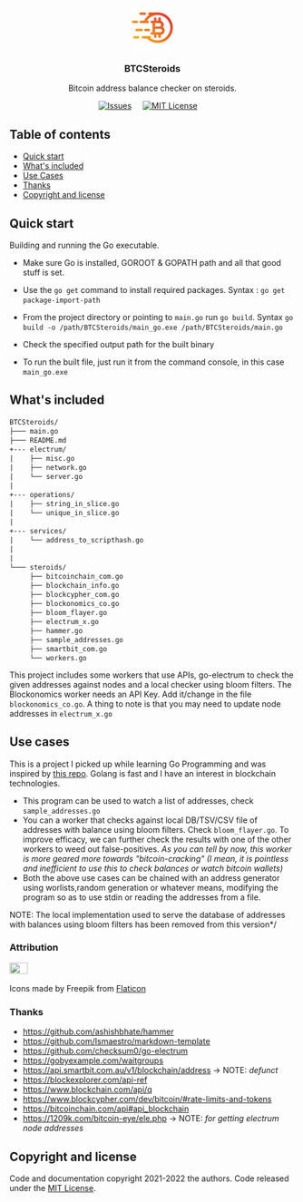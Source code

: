 <p align="center">
  <a href="https://github.com/xylevy/BTCSteroids/">
    <img src="images/logo.png" alt="Logo" width=72 height=72>
  </a>

  <h3 align="center">BTCSteroids</h3>

  <p align="center">
    Bitcoin address balance checker on steroids.

  </p>
  
<!--   
[<h1 align='center'>
	[![Issues][issues-shield]][issues-url]
	[![MIT License][license-shield]][license-url]
</h1> -->

<div align="center">

  <a href="">[![Issues][issues-shield]][issues-url]&nbsp;&nbsp;&nbsp;&nbsp;</a>
  <a href="">[![MIT License][license-shield]][license-url]&nbsp;&nbsp;&nbsp;&nbsp;</a>
	
</div>
  

## Table of contents

- [Quick start](#quick-start)
- [What's included](#whats-included)
- [Use Cases](#use-cases)
- [Thanks](#thanks)
- [Copyright and license](#copyright-and-license)


## Quick start

Building and running the Go executable.

- Make sure Go is installed, GOROOT & GOPATH path and all that good stuff is set.

- Use the ```go get``` command to install required packages. Syntax : ```go get package-import-path```

- From the project directory or pointing to ```main.go``` run ```go build```. Syntax ```go build -o /path/BTCSteroids/main_go.exe /path/BTCSteroids/main.go```

- Check the specified output path for the built binary

- To run the built file, just run it from the command console, in this case ```main_go.exe```  


## What's included



```text
BTCSteroids/
├─── main.go
├─── README.md
+--- electrum/
|    ├── misc.go
|	 ├── network.go
|    └── server.go
|
+--- operations/  
|    ├── string_in_slice.go
|    └── unique_in_slice.go
|
+--- services/
|	 └── address_to_scripthash.go
| 
|
└─── steroids/
	 ├── bitcoinchain_com.go
	 ├── blockchain_info.go
	 ├── blockcypher_com.go
	 ├── blockonomics_co.go
	 ├── bloom_flayer.go
	 ├── electrum_x.go
	 ├── hammer.go
	 ├── sample_addresses.go
	 ├── smartbit_com.go
	 └── workers.go
```
This project includes some workers that use APIs, go-electrum to check the given addresses against nodes and a local checker using bloom filters. The Blockonomics worker  needs an API Key. Add it/change in the file ```blockonomics_co.go```.
A thing to note is that you may need to update node addresses in ```electrum_x.go```


## Use cases
This is a project I picked up while learning Go Programming and was inspired by [this repo](https://github.com/ashishbhate/hammer). Golang is fast and I have an interest in blockchain technologies.
- This program can be used to watch a list of addresses, check ```sample_addresses.go``` 
- You can a worker that checks against local DB/TSV/CSV file of addresses with balance using bloom filters. Check ```bloom_flayer.go```. To improve efficacy, we can further check the results with one of the other workers to weed out false-positives.
*As you  can tell by now, this worker is more geared more towards "bitcoin-cracking" (I mean, it is pointless and inefficient to use this to check balances or watch bitcoin wallets)* 
- Both the above use cases can be chained with an address generator using worlists,random generation or whatever means, modifying the program so as to use stdin or reading the addresses from a file.

NOTE: The local implementation used to serve the database of addresses with balances using bloom filters has been removed from this version*/

### Attribution

<img src="https://media.flaticon.com/dist/min/img/logo/flaticon_negative.svg" width=25% height=25%>

Icons made by Freepik from [Flaticon](https://www.flaticon.com)

### Thanks
- https://github.com/ashishbhate/hammer
- https://github.com/Ismaestro/markdown-template
- https://github.com/checksum0/go-electrum
- https://gobyexample.com/waitgroups
- https://api.smartbit.com.au/v1/blockchain/address -> NOTE: *defunct*
- https://blockexplorer.com/api-ref
- https://www.blockchain.com/api/q
- https://www.blockcypher.com/dev/bitcoin/#rate-limits-and-tokens
- https://bitcoinchain.com/api#api_blockchain
- https://1209k.com/bitcoin-eye/ele.php -> NOTE: *for getting electrum node addresses*




## Copyright and license

Code and documentation copyright 2021-2022 the authors.
Code released under the [MIT License](https://github.com/xylevy/BTCSteroids/blob/master/LICENSE).

[issues-shield]: https://img.shields.io/github/issues/xylevy/BTCSteroids.svg?style=for-the-badge
[issues-url]: https://github.com/xylevy/BTCSteroids/issues
[license-shield]: https://img.shields.io/badge/license-MIT-green?style=for-the-badge
[license-url]: https://github.com/xylevy/BTCSteroids/blob/master/LICENSE
